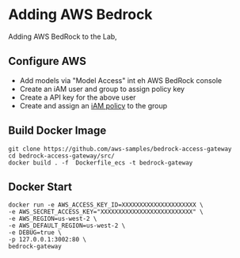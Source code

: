 # Adding AWS Bedrock

Adding AWS BedRock to the Lab, 

## Configure AWS

* Add models via "Model Access" int eh AWS BedRock console
* Create an iAM user and group to assign policy key
* Create a API key for the above user
* Create and assign an [iAM policy](.\iAMPolicy.json) to the group


## Build Docker Image 

```
git clone https://github.com/aws-samples/bedrock-access-gateway
cd bedrock-access-gateway/src/
docker build . -f  Dockerfile_ecs -t bedrock-gateway
```

## Docker Start

```
docker run -e AWS_ACCESS_KEY_ID=XXXXXXXXXXXXXXXXXXXXX \
-e AWS_SECRET_ACCESS_KEY="XXXXXXXXXXXXXXXXXXXXXXXXXX" \
-e AWS_REGION=us-west-2 \
-e AWS_DEFAULT_REGION=us-west-2 \
-e DEBUG=true \
-p 127.0.0.1:3002:80 \
bedrock-gateway
```
